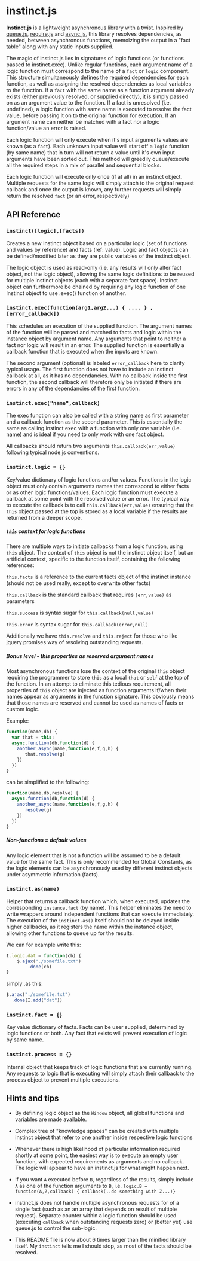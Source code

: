 # instinct.js

**Instinct.js** is a lightweight asynchronous library with a twist.  Inspired by [queue.js](https://github.com/mbostock/queue),   [require.js](http://requirejs.org/) and [async.js](https://github.com/caolan/async), this library resolves dependencies, as needed, between asynchronous functions, memoizing the output in a "fact table" along with any static inputs supplied.  

The magic of instinct.js lies in signatures of logic functions (or functions passed to instinct.exec).  Unlike regular functions, each argument name of a logic function must correspond to the name of a `fact` or `logic` component. This structure simultaneously defines the required dependencies for each function, as well as assigning the resolved dependencies as local variables to the function.   If a `fact` with the same name as a function argument already exists (either previously resolved, or supplied directly), it is simply passed on as an argument value to the function.  If a fact is unresolved (i.e. undefined), a logic function with same name is executed to resolve the fact value, before passing it on to the original function for execution.   If an argument name can neither be matched with a fact nor a logic function/value an error is raised.

Each logic function will only execute when it's input arguments values are known (as a `fact`).  Each unknown input value will start off a `logic` function (by same name) that in turn will not return a value until it's own input arguments have been sorted out. This method will greedily queue/execute all the required steps in a mix of parallel and sequential blocks. 

Each logic function will execute only once (if at all) in an instinct object. Multiple requests for the same logic will simply attach to the original request callback and once the output is known, any further requests will simply return the resolved `fact` (or an error, respectively)

## API Reference

### `instinct([logic],[facts])`
Creates a new Instinct object based on a particular logic (set of functions and values by reference) and facts (ref: value).  Logic and fact objects can be defined/modified later as they are public variables of the instinct object.

The logic object is used as read-only (i.e. any results will only alter fact object, not the logic object), allowing the same logic definitions to be reused for multiple instinct objects (each with a separate fact space).  Instinct object can furthermore be chained by requiring any logic function of one Instinct object to use .exec() function of another.

### `instinct.exec(function(arg1,arg2...) { .... } ,[error_callback])`
This schedules an execution of the supplied function.  The argument names of the function will be parsed and matched to facts and logic within the instance object by argument name.  Any arguments that point to neither a fact nor logic will result in an error.  The supplied function is essentially a callback function that is executed when the inputs are known.  

The second argument (optional) is labeled `error_callback` here to clarify typical usage.   The first function does not have to include an instinct callback at all, as it has no dependancies.  With no callback inside the first function, the second callback will therefore only be initiated if there are errors in any of the dependancies of the first function.


### `instinct.exec("name",callback)`
The exec function can also be called with a string name as first parameter and a callback function as the second parameter.  This is essentially the same as calling instinct exec with a function with only one variable (i.e. name) and is ideal if you need to only work with one fact object.

All callbacks should return two arguments `this.callback(err,value)` following typical node.js conventions.

### `instinct.logic = {}`
Key/value dictionary of logic functions and/or values.   Functions in the logic object must only contain arguments names that correspond to either facts or as other logic functions/values.    Each logic function must execute a callback at some point with the resolved value or an error. The typical way to execute the callback is to call `this.callback(err,value)` ensuring that the `this` object passed at the top is stored as a local variable if the results are returned from a deeper scope.

##### `this` context for logic functions

There are multiple ways to initiate callbacks from a logic function, using `this` object.  The context of `this` object is not the instinct object itself, but an artificial context, specific to the function itself, containing the following references:

`this.facts` is a reference to the current facts object of the instinct instance (should not be used really, except to overwrite other facts)

`this.callback` is the standard callback that requires `(err,value)` as parameters

`this.success` is syntax sugar for `this.callback(null,value)`

`this.error` is syntax sugar for `this.callback(error,null)`

Additionally we have `this.resolve` and `this.reject` for those who like jquery promises way of resolving outstanding requests.


##### Bonus level - this properties as reserved argument names
Most asynchronous functions lose the context of the original `this` object requiring the programmer to store `this` as a local `that` or `self` at the top of the function.  In an attempt to eliminate this tedious requirement, all properties of `this` object are injected as function 
arguments if/when their names appear as arguments in the function signature.  This obviously means that those names are reserved and cannot be used as names of facts or custom logic.

Example:

```js
function(name,db) {
  var that = this;
  async.function(db,function(d) {
    another_async(name,function(e,f,g,h) {
       that.resolve(g)
    })
  })
}
```
can be simplified to the following:

```js
function(name,db,resolve) {
  async.function(db,function(d) {
    another_async(name,function(e,f,g,h) {
       resolve(g)
    })
  })
}
```


##### Non-functions = default values
Any logic element that is not a function will be assumed to be a default value for the same fact. This is only recommended for Global Constants, as the logic elements can be asynchronously used by different instinct objects under asymmetric information (facts).

### `instinct.as(name)`
Helper that returns a callback function which, when executed, updates the corresponding `instance.fact` (by name).   This helper eliminates the need to write wrappers around independent functions that can execute immediately.  The execution of the `instinct.as()` itself should not be delayed inside higher callbacks, as it registers the name within the instance object, allowing other functions to queue up for the results.

We can for example write this:

```js
I.logic.dat = function(cb) {
	$.ajax("./somefile.txt")
		.done(cb)
}
```
simply .as this:

```js
$.ajax("./somefile.txt")
  .done(I.add("dat"))
```

### `instinct.fact = {}`
Key value dictionary of facts.  Facts can be user supplied, determined by logic functions or both.   Any fact that exists will prevent execution of logic by same name.  

### `instinct.process = {}`
Internal object that keeps track of logic functions that are currently running.  Any requests to logic that is executing will simply attach their callback to the process object to prevent multiple executions.

## Hints and tips

* By defining logic object as the `Window` object, all global functions and variables are made available.

* Complex tree of "knowledge spaces" can be created with multiple instinct object that refer to one another inside respective logic functions

* Whenever there is high likelihood of particular information required shortly at some point, the easiest way is to execute an empty user function, with expected requirements as arguments and no callback.   The logic will appear to have an instinct.js for what might happen next.

* If you want `A` executed before `B`, regardless of the results, simply include `A` as one of the function arguments to `B`, i.e. ```logic.B = function(A,Z,callback) { callback(..do something with Z...)}```

* instinct.js does not handle multiple asynchronous requests for of a single fact (such as an an array that depends on result of multiple request).  Separate counter within a logic function should be used (executing `callback` when outstanding requests zero) or (better yet) use queue.js to control the sub-logic.

*  This README file is now about 6 times larger than the minified library itself. My `instinct` tells me I should stop, as most of the facts should be resolved.